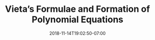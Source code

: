 ---
title: 'Vieta’s Formulae and Formation of Polynomial Equations'
date: 2018-11-14T19:02:50-07:00
draft: false
weight: 3
extensions:
    - katex
---